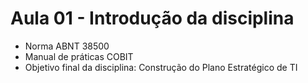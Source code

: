 # Aula 01 - Introdução da disciplina

* Norma ABNT 38500
* Manual de práticas COBIT
* Objetivo final da disciplina: Construção do Plano Estratégico de TI
